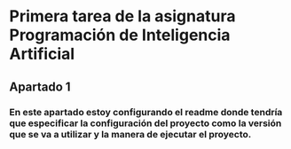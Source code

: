 # Primera tarea de la asignatura Programación de Inteligencia Artificial
## Apartado 1
### En este apartado estoy configurando el readme donde tendría que especificar la configuración del proyecto como la versión que se va a utilizar y la manera de ejecutar el proyecto.
